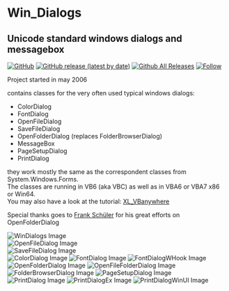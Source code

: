# Win_Dialogs  
## Unicode standard windows dialogs and messagebox  

[![GitHub](https://img.shields.io/github/license/OlimilO1402/Win_Dialogs?style=plastic)](https://github.com/OlimilO1402/Win_Dialogs/blob/master/LICENSE) 
[![GitHub release (latest by date)](https://img.shields.io/github/v/release/OlimilO1402/Win_Dialogs?style=plastic)](https://github.com/OlimilO1402/Win_Dialogs/releases/latest)
[![Github All Releases](https://img.shields.io/github/downloads/OlimilO1402/Win_Dialogs/total.svg)](https://github.com/OlimilO1402/Win_Dialogs/releases/download/v1.0.16/WinDialogs_v1.0.16.zip)
[![Follow](https://img.shields.io/github/followers/OlimilO1402.svg?style=social&label=Follow&maxAge=2592000)](https://github.com/OlimilO1402/Win_Dialogs/watchers)

Project started in may 2006  

contains classes for the very often used typical windows dialogs:  
* ColorDialog  
* FontDialog  
* OpenFileDialog  
* SaveFileDialog  
* OpenFolderDialog (replaces FolderBrowserDialog)  
* MessageBox  
* PageSetupDialog  
* PrintDialog  

they work mostly the same as the correspondent classes from System.Windows.Forms.  
The classes are running in VB6 (aka VBC) as well as in VBA6 or VBA7 x86 or Win64.  
You may also have a look at the tutorial: [XL_VBanywhere](https://github.com/OlimilO1402/XL_VBanywhere)  
  
Special thanks goes to [Frank Schüler](https://foren.activevb.de/community/mitglieder/details/d32526d3b730ccd55be4fb3b72de8e03/) for his great efforts on OpenFolderDialog  
    
![WinDialogs Image](Resources/WinDialogs.png "Windialogs Image")  
![OpenFileDialog Image](Resources/Pictures/OpenFileDialog.png "OpenFileDialog Image")  
![SaveFileDialog Image](Resources/Pictures/SaveFileDialog.png "SaveFileDialog Image")  
![ColorDialog Image](Resources/Pictures/ColorDialog.png "ColorDialog Image")
![FontDialog Image](Resources/Pictures/FontDialog.png "FontDialog Image")
![FontDialogWHook Image](Resources/Pictures/FontDialogWHook.png "FontDialogWHook Image")
![OpenFolderDialog Image](Resources/Pictures/OpenFolderDialog.png "OpenFolderDialog Image")
![OpenFileFolderDialog Image](Resources/Pictures/OpenFileFolderDialog.png "OpenFileFolderDialog Image")
![FolderBrowserDialog Image](Resources/Pictures/FolderBrowserDialog.png "FolderBrowserDialog Image")
![PageSetupDialog Image](Resources/Pictures/PageSetupDialog.png "PageSetupDialog Image")
![PrintDialog Image](Resources/Pictures/PrintDialog.png "PrintDialog Image")
![PrintDialogEx Image](Resources/Pictures/PrintDialogEx.png "PrintDialogEx Image")
![PrintDialogWinUI Image](Resources/Pictures/PrintDialogWinUI.png "PrintDialogWinUI Image")
